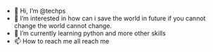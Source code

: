 - 👋 Hi, I’m @techps
- 👀 I’m interested in how can i save the world in future if you cannot change the world cannot change.
- 🌱 I’m currently learning python and more other skills
- 📫 How to reach me  all reach me

<!---
techps6/techps6 is a ✨ special ✨ repository because its `README.md` (this file) appears on your GitHub profile.
You can click the Preview link to take a look at your changes.
--->
